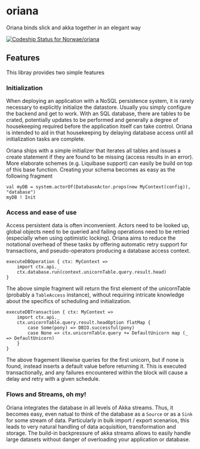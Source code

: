 # oriana
Oriana binds slick and akka together in an elegant way

[ ![Codeship Status for Norwae/oriana](https://codeship.com/projects/8e236ea0-d613-0133-8fbf-4e3a42acd1da/status?branch=master)](https://codeship.com/projects/142692)

## Features

This libray provides two simple features

### Initialization

When deploying an application with a NoSQL persistence system, it is rarely necessary to explicitly initialize
the datastore. Usually you simply configure the backend and get to work. With an SQL database, there are tables
to be crated, potentially updates to be performed and generally a degree of housekeeping required before the application
itself can take control. Oriana is intended to aid in that housekeeping by delaying database access until all
initialization tasks are complete.

Oriana ships with a simple initializer that iterates all tables and issues a create statement if they are found
to be missing (access results in an error). More elaborate schemes  (e.g. Liquibase support) can easily be
build on top of this base function. Creating your schema becomes as easy as the following fragment

    val myDB = system.actorOf(DatabaseActor.props(new MyContext(config)), "database")
    myDB ! Init

### Access and ease of use

Access persistent data is often inconvenient. Actors need to be looked up, global objects need to be queried
and failing operations need to be retried (especially when using optimistic locking). Oriana aims to reduce the
notational overhead of these tasks by offering automatic retry support for transactions, and pseudo-operators producing
a database access context. 

    executeDBOperation { ctx: MyContext =>
        import ctx.api._
        ctx.database.run(context.unicornTable.query.result.head)
    }
    
The above simple fragment will return the first element of the unicornTable (probably a `TableAccess` instance), without
requiring intricate knowledge about the specifics of scheduling and initialization.
 
    executeDBTransaction { ctx: MyContext =>
        import ctx.api._
        ctx.unicornTable.query.result.headOption flatMap {
            case Some(pony) => DBIO.successful(pony)
            case None => ctx.unicornTable.query += DefaultUnicorn map (_ => DefaultUnicorn)
        }
    }
    
The above fragement likewise queries for the first unicorn, but if none is found, instead inserts a default value
before returning it. This is executed transactionally, and any failures encountered within the block will
cause a delay and retry with a given schedule.

### Flows and Streams, oh my!

Oriana integrates the database in all levels of Akka streams. Thus, it becomes easy, even natual to think of the
database as a `Source` or as a `Sink` for some stream of data. Particularly in bulk import / export scenarios, this
leads to very natural handling of data acquisition, transformation and storage. The build-in backpressure of akka streams
allows to easily handle large datasets without danger of overloading your application or database.
